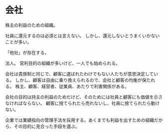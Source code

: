 # 会社

株主の利益のための組織。

社員に還元するのは必須とは言えない。
しかし、還元しないとうまくいかないことが多い。

「他社」が存在する。

法人。
営利目的の組織が多いけど、一人でも始められる。

会社は貴族制と同じで、顧客に選ばれたわけでもない人たちが意思決定している。
しかし、顧客は自由に乗り換えられるので、会社と顧客の均衡が保たれる。
株主、顧客、経営者、従業員、あたりで利害関係がある。

会社の目的は持主の利益のためだけど、そのためには社員と顧客にも価値を示さなければならない。
顧客に捨てられたら売れないし、社員に捨てられたら動けない。

企業では業績指向の管理手法を採用する。あくまでも利益を出すための組織だから、その目的に見合った手段を選ぶ。
